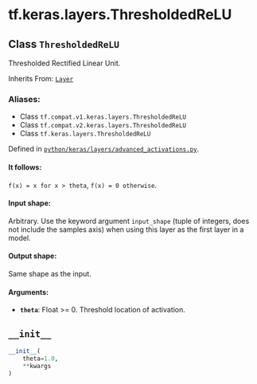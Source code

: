 <div itemscope itemtype="http://developers.google.com/ReferenceObject">
<meta itemprop="name" content="tf.keras.layers.ThresholdedReLU" />
<meta itemprop="path" content="Stable" />
<meta itemprop="property" content="__init__"/>
</div>

# tf.keras.layers.ThresholdedReLU

## Class `ThresholdedReLU`

Thresholded Rectified Linear Unit.

Inherits From: [`Layer`](../../../tf/keras/layers/Layer.md)

### Aliases:

* Class `tf.compat.v1.keras.layers.ThresholdedReLU`
* Class `tf.compat.v2.keras.layers.ThresholdedReLU`
* Class `tf.keras.layers.ThresholdedReLU`



Defined in [`python/keras/layers/advanced_activations.py`](/code/stable/tensorflow/python/keras/layers/advanced_activations.py).

<!-- Placeholder for "Used in" -->


#### It follows:


`f(x) = x for x > theta`,
`f(x) = 0 otherwise`.

#### Input shape:

Arbitrary. Use the keyword argument `input_shape`
(tuple of integers, does not include the samples axis)
when using this layer as the first layer in a model.



#### Output shape:

Same shape as the input.



#### Arguments:


* <b>`theta`</b>: Float >= 0. Threshold location of activation.

<h2 id="__init__"><code>__init__</code></h2>

``` python
__init__(
    theta=1.0,
    **kwargs
)
```






